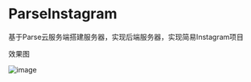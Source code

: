 # ParseInstagram
基于Parse云服务端搭建服务器，实现后端服务器，实现简易Instagram项目

效果图

![image](https://github.com/McoyJiang/ParseInstagram/raw/master/ParseStarterProject/register2.gif)

